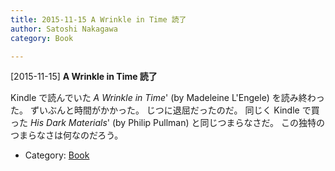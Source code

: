 ```yaml
---
title: 2015-11-15 A Wrinkle in Time 読了
author: Satoshi Nakagawa
category: Book

---
```


[2015-11-15] **A Wrinkle in Time 読了** 

 Kindle で読んでいた
_A Wrinkle in Time_' (by Madeleine
L'Engele) を読み終わった。
ずいぶんと時間がかかった。
じつに退屈だったのだ。
同じく Kindle で買った
_His Dark Materials_'
(by Philip Pullman) と同じつまらなさだ。
この独特のつまらなさは何なのだろう。

- Category: [Book](https://merapano.github.io/categories.html#Book)

